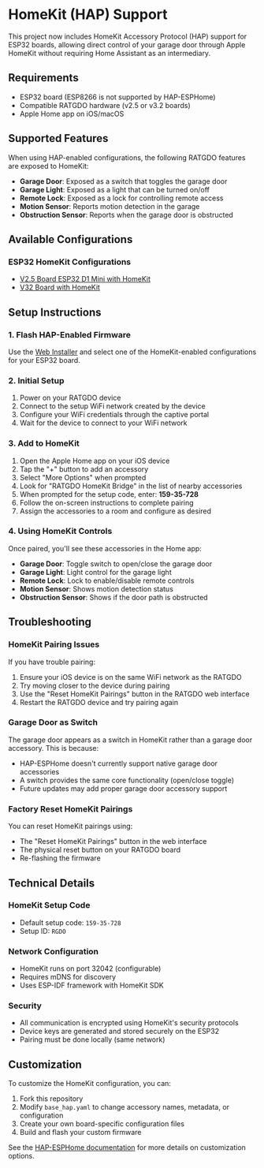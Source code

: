 # HomeKit (HAP) Support

This project now includes HomeKit Accessory Protocol (HAP) support for ESP32 boards, allowing direct control of your garage door through Apple HomeKit without requiring Home Assistant as an intermediary.

## Requirements

- ESP32 board (ESP8266 is not supported by HAP-ESPHome)
- Compatible RATGDO hardware (v2.5 or v3.2 boards)
- Apple Home app on iOS/macOS

## Supported Features

When using HAP-enabled configurations, the following RATGDO features are exposed to HomeKit:

- **Garage Door**: Exposed as a switch that toggles the garage door
- **Garage Light**: Exposed as a light that can be turned on/off
- **Remote Lock**: Exposed as a lock for controlling remote access
- **Motion Sensor**: Reports motion detection in the garage
- **Obstruction Sensor**: Reports when the garage door is obstructed

## Available Configurations

### ESP32 HomeKit Configurations

- [V2.5 Board ESP32 D1 Mini with HomeKit](https://github.com/ratgdo/esphome-ratgdo/blob/main/static/v25board_esp32_d1_mini_hap.yaml)
- [V32 Board with HomeKit](https://github.com/ratgdo/esphome-ratgdo/blob/main/static/v32board_hap.yaml)

## Setup Instructions

### 1. Flash HAP-Enabled Firmware

Use the [Web Installer](https://ratgdo.github.io/esphome-ratgdo/) and select one of the HomeKit-enabled configurations for your ESP32 board.

### 2. Initial Setup

1. Power on your RATGDO device
2. Connect to the setup WiFi network created by the device
3. Configure your WiFi credentials through the captive portal
4. Wait for the device to connect to your WiFi network

### 3. Add to HomeKit

1. Open the Apple Home app on your iOS device
2. Tap the "+" button to add an accessory
3. Select "More Options" when prompted
4. Look for "RATGDO HomeKit Bridge" in the list of nearby accessories
5. When prompted for the setup code, enter: **159-35-728**
6. Follow the on-screen instructions to complete pairing
7. Assign the accessories to a room and configure as desired

### 4. Using HomeKit Controls

Once paired, you'll see these accessories in the Home app:

- **Garage Door**: Toggle switch to open/close the garage door
- **Garage Light**: Light control for the garage light
- **Remote Lock**: Lock to enable/disable remote controls
- **Motion Sensor**: Shows motion detection status
- **Obstruction Sensor**: Shows if the door path is obstructed

## Troubleshooting

### HomeKit Pairing Issues

If you have trouble pairing:

1. Ensure your iOS device is on the same WiFi network as the RATGDO
2. Try moving closer to the device during pairing
3. Use the "Reset HomeKit Pairings" button in the RATGDO web interface
4. Restart the RATGDO device and try pairing again

### Garage Door as Switch

The garage door appears as a switch in HomeKit rather than a garage door accessory. This is because:
- HAP-ESPHome doesn't currently support native garage door accessories
- A switch provides the same core functionality (open/close toggle)
- Future updates may add proper garage door accessory support

### Factory Reset HomeKit Pairings

You can reset HomeKit pairings using:
- The "Reset HomeKit Pairings" button in the web interface
- The physical reset button on your RATGDO board
- Re-flashing the firmware

## Technical Details

### HomeKit Setup Code
- Default setup code: `159-35-728`
- Setup ID: `RGDO`

### Network Configuration
- HomeKit runs on port 32042 (configurable)
- Requires mDNS for discovery
- Uses ESP-IDF framework with HomeKit SDK

### Security
- All communication is encrypted using HomeKit's security protocols
- Device keys are generated and stored securely on the ESP32
- Pairing must be done locally (same network)

## Customization

To customize the HomeKit configuration, you can:

1. Fork this repository
2. Modify `base_hap.yaml` to change accessory names, metadata, or configuration
3. Create your own board-specific configuration files
4. Build and flash your custom firmware

See the [HAP-ESPHome documentation](https://github.com/rednblkx/HAP-ESPHome) for more details on customization options.